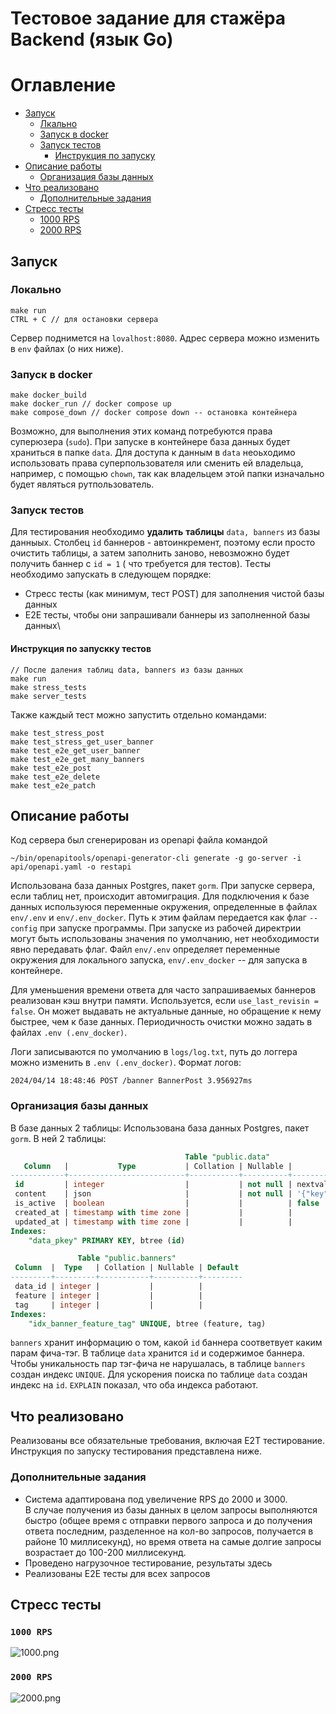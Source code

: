 # Тестовое задание для стажёра Backend (язык Go)

# Оглавление

- [Запуск](#запуск)
    - [Лкально](#локально)
    - [Запуск в docker](#запуск-в-docker)
    - [Запуск тестов](#запуск-тестов)
        - [Инструкция по запуску](#инструкция-по-запускку-тестов)
- [Описание работы](#описание-работы)
    - [Организация базы данных](#организация-базы-данных)
- [Что реализовано](#что-реализовано)
    - [Дополнительные задания](#дополнительные-задания)
- [Стресс тесты](#стресс-тесты)
    - [1000 RPS](#1000-rps)
    - [2000 RPS](#2000-rps)

## Запуск
### Локально
```shell
make run
CTRL + C // для остановки сервера 
``` 
Сервер поднимется на ```lovalhost:8080```. Адрес сервера можно изменить в ```env``` файлах (о них ниже).
### Запуск в docker
```shell
make docker_build
make docker_run // docker compose up
make compose_down // docker compose down -- остановка контейнера
```
Возможно, для выполнения этих команд потребуются права суперюзера (```sudo```). При запуске в контейнере база данных 
будет храниться в папке ```data```. Для доступа к данным в ```data``` неоьходимо использовать права суперпользователя или 
сменить ей владельца, например, с помощью ```chown```, так как владельцем этой папки изначально будет являться рутпользователь.

### Запуск тестов
Для тестирования необходимо **удалить** **таблицы** ```data, banners``` из базы данныых. Столбец ```id``` баннеров - автоинкремент, поэтому если просто очистить таблицы, а затем заполнить заново, невозможно будет получить баннер с ```id = 1``` ( что требуется для тестов).
Тесты необходимо запускать в следующем порядке:
* Стресс тесты (как минимум, тест POST) для заполнения чистой базы данных
* E2E тесты, чтобы они запрашивали баннеры из заполненной базы данных\

#### Инструкция по запускку тестов
```shell
// После даления таблиц data, banners из базы данных
make run
make stress_tests
make server_tests
```

Также каждый тест можно запустить отдельно командами: 
```shell
make test_stress_post
make test_stress_get_user_banner
make test_e2e_get_user_banner
make test_e2e_get_many_banners
make test_e2e_post
make test_e2e_delete
make test_e2e_patch
```


## Описание работы
Код сервера был сгенерирован из openapi файла командой
```shell
~/bin/openapitools/openapi-generator-cli generate -g go-server -i api/openapi.yaml -o restapi
```
Использована база данных Postgres, пакет ```gorm```. При запуске сервера, если таблиц нет, происходит автомиграция. 
Для подключения к базе данных используюся переменные окружения, определенные в файлах ```env/.env``` и ```env/.env_docker```.
Путь к этим файлам передается как флаг ```--config``` при запуске программы. При запуске из рабочей директрии могут быть использованы значения по умолчанию, нет необходимости явно передавать флаг.
Файл ```env/.env``` определяет переменные окружения для локального запуска, ```env/.env_docker``` -- для запуска в контейнере.

Для уменьшения времени ответа для часто запрашиваемых баннеров реализован кэш внутри памяти. Используется, если ```use_last_revisin = false```. Он может выдавать не актуальные данные, но обращение к нему быстрее, чем к базе данных. 
Периодичность очистки можно задать в файлах ```.env (.env_docker)```.

Логи записываются по умолчанию в ```logs/log.txt```, путь до логгера можно изменить в ```.env (.env_docker)```. Формат логов:
```
2024/04/14 18:48:46 POST /banner BannerPost 3.956927ms
```



### Организация базы данных
В базе данных 2 таблицы:
Использована база данных Postgres, пакет ```gorm```. В ней 2 таблицы:
``` SQL
                                       Table "public.data"
   Column   |           Type           | Collation | Nullable |             Default              
------------+--------------------------+-----------+----------+----------------------------------
 id         | integer                  |           | not null | nextval('data_id_seq'::regclass)
 content    | json                     |           | not null | '{"key": "value"}'::json
 is_active  | boolean                  |           |          | false
 created_at | timestamp with time zone |           |          | 
 updated_at | timestamp with time zone |           |          | 
Indexes:
    "data_pkey" PRIMARY KEY, btree (id)

```

``` SQL
               Table "public.banners"
 Column  |  Type   | Collation | Nullable | Default 
---------+---------+-----------+----------+---------
 data_id | integer |           |          | 
 feature | integer |           |          | 
 tag     | integer |           |          | 
Indexes:
    "idx_banner_feature_tag" UNIQUE, btree (feature, tag)
```
```banners``` хранит информацию о том, какой ```id``` баннера соответвует каким парам фича-тэг. В таблице ```data``` хранится ```id```  и содержимое баннера.
Чтобы уникальность пар тэг-фича не нарушалась, в таблице ```banners``` создан индекс ```UNIQUE```. Для ускорения поиска по таблице ```data``` создан индекс на ```id```. ```EXPLAIN``` показал, что оба индекса работают.


## Что реализовано
Реализованы все обязательные требования, включая E2T тестирование.
Инструкция по запуску тестирования представлена ниже.
### Дополнительные задания
* Система адаптирована под увеличение RPS до 2000 и 3000.\
В случае получения из базы данных в целом запросы выполняются быстро (общее время с отправки первого запроса и до получения ответа последним, разделенное на кол-во запросов, получается в районе 10 миллисекунд), но время ответа на самые долгие запросы возрастает до 100-200 миллисекунд.
* Проведено нагрузочное тестирование, результаты здесь 
* Реализованы Е2Е тесты для всех запросов


## Стресс тесты
### ```1000 RPS```
![1000.png](src/img/1000.png)



### ```2000 RPS```
![2000.png](src/img/2000.png)